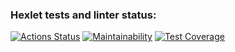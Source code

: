 ### Hexlet tests and linter status:
[![Actions Status](https://github.com/exicc/java-project-78/workflows/hexlet-check/badge.svg)](https://github.com/exicc/java-project-78/actions)
[![Maintainability](https://api.codeclimate.com/v1/badges/959045da4fd3a7b78a8e/maintainability)](https://codeclimate.com/github/exicc/java-project-78/maintainability)
[![Test Coverage](https://api.codeclimate.com/v1/badges/959045da4fd3a7b78a8e/test_coverage)](https://codeclimate.com/github/exicc/java-project-78/test_coverage)